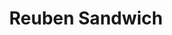 ---
title: Reuben Sandwich
id: 006
price: 250
tags:
  - St. Patricks Day
  - March
  - Cooking
  - Grocery
start_date: 2019-02-26 00:00:00
stop_date: 2019-03-17 00:00:00
youtube_video_id: qDSQBajQev0
---